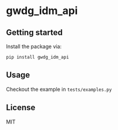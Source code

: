 # gwdg_idm_api



## Getting started

Install the package via:
```
pip install gwdg_idm_api
```

## Usage

Checkout the example in `tests/examples.py`


## License

MIT
